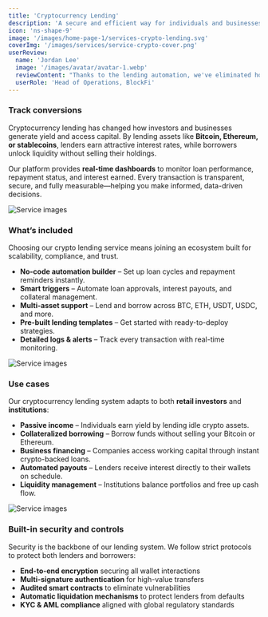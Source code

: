 ```yaml
---
title: 'Cryptocurrency Lending'
description: 'A secure and efficient way for individuals and businesses to lend or borrow digital assets, earn interest, and access liquidity without traditional banks.'
icon: 'ns-shape-9'
image: '/images/home-page-1/services-crypto-lending.svg'
coverImg: '/images/services/service-crypto-cover.png'
userReview:
  name: 'Jordan Lee'
  image: '/images/avatar/avatar-1.webp'
  reviewContent: "Thanks to the lending automation, we've eliminated hours of manual work each week. Our operations team now focuses on growth instead of repetitive processes."
  userRole: 'Head of Operations, BlockFi'
---
```


### Track conversions

Cryptocurrency lending has changed how investors and businesses generate yield and access capital. By lending assets like **Bitcoin, Ethereum, or stablecoins**, lenders earn attractive interest rates, while borrowers unlock liquidity without selling their holdings.

Our platform provides **real-time dashboards** to monitor loan performance, repayment status, and interest earned. Every transaction is transparent, secure, and fully measurable—helping you make informed, data-driven decisions.

![Service images](/images/services/service-details-1.png)

### What’s included

Choosing our crypto lending service means joining an ecosystem built for scalability, compliance, and trust.

- **No-code automation builder** – Set up loan cycles and repayment reminders instantly.
- **Smart triggers** – Automate loan approvals, interest payouts, and collateral management.
- **Multi-asset support** – Lend and borrow across BTC, ETH, USDT, USDC, and more.
- **Pre-built lending templates** – Get started with ready-to-deploy strategies.
- **Detailed logs & alerts** – Track every transaction with real-time monitoring.

![Service images](/images/services/service-details-2.png)

### Use cases

Our cryptocurrency lending system adapts to both **retail investors** and **institutions**:

- **Passive income** – Individuals earn yield by lending idle crypto assets.
- **Collateralized borrowing** – Borrow funds without selling your Bitcoin or Ethereum.
- **Business financing** – Companies access working capital through instant crypto-backed loans.
- **Automated payouts** – Lenders receive interest directly to their wallets on schedule.
- **Liquidity management** – Institutions balance portfolios and free up cash flow.

![Service images](/images/services/service-details-3.jpg)

### Built-in security and controls

Security is the backbone of our lending system. We follow strict protocols to protect both lenders and borrowers:

- **End-to-end encryption** securing all wallet interactions
- **Multi-signature authentication** for high-value transfers
- **Audited smart contracts** to eliminate vulnerabilities
- **Automatic liquidation mechanisms** to protect lenders from defaults
- **KYC & AML compliance** aligned with global regulatory standards
